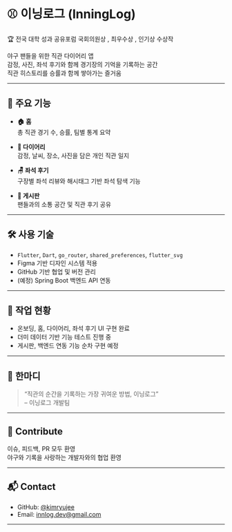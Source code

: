 # ⚾ 이닝로그 (InningLog)
🏆 전국 대학 성과 공유포럼 국회의원상 , 최우수상 , 인기상 수상작

야구 팬들을 위한 직관 다이어리 앱  
감정, 사진, 좌석 후기와 함께 경기장의 기억을 기록하는 공간  
직관 히스토리를 승률과 함께 쌓아가는 즐거움

---

## 📱 주요 기능

- **🏠 홈**  
  총 직관 경기 수, 승률, 팀별 통계 요약

- **📅 다이어리**  
  감정, 날씨, 장소, 사진을 담은 개인 직관 일지

- **🪑 좌석 후기**  
  구장별 좌석 리뷰와 해시태그 기반 좌석 탐색 기능

- **💬 게시판**  
  팬들과의 소통 공간 및 직관 후기 공유

---

## 🛠 사용 기술

- `Flutter`, `Dart`, `go_router`, `shared_preferences`, `flutter_svg`  
- Figma 기반 디자인 시스템 적용  
- GitHub 기반 협업 및 버전 관리  
- (예정) Spring Boot 백엔드 API 연동

---

## 🚧 작업 현황

- 온보딩, 홈, 다이어리, 좌석 후기 UI 구현 완료  
- 더미 데이터 기반 기능 테스트 진행 중  
- 게시판, 백엔드 연동 기능 순차 구현 예정

---

## 🧸 한마디

> “직관의 순간을 기록하는 가장 귀여운 방법, 이닝로그”  
> – 이닝로그 개발팀

---

## 🤝 Contribute

이슈, 피드백, PR 모두 환영  
야구와 기록을 사랑하는 개발자와의 협업 환영

---

## 📬 Contact

- GitHub: [@kimryujee](https://github.com/kimryujee)  
- Email: innlog.dev@gmail.com

---
